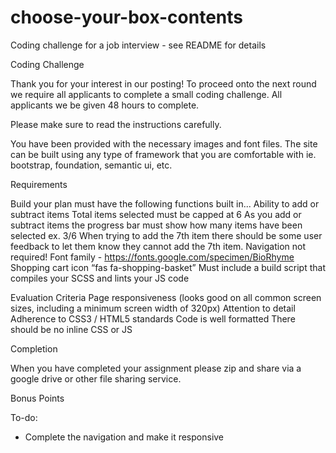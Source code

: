 # choose-your-box-contents
Coding challenge for a job interview - see README for details

Coding Challenge

Thank you for your interest in our posting!  To proceed onto the next round we require all applicants to complete a small coding challenge.  All applicants we be given 48 hours to complete.  

Please make sure to read the instructions carefully.

You have been provided with the necessary images and font files.  The site can be built using any type of framework that you are comfortable with ie. bootstrap, foundation, semantic ui, etc.

Requirements

Build your plan must have the following functions built in...
Ability to add or subtract items
Total items selected must be capped at 6
As you add or subtract items the progress bar must show how many items have been selected ex. 3/6
When trying to add the 7th item there should be some user feedback to let them know they cannot add the 7th item.
Navigation not required!
Font family - https://fonts.google.com/specimen/BioRhyme
Shopping cart icon “fas fa-shopping-basket”
Must include a build script that compiles your SCSS and lints your JS code

Evaluation Criteria
Page responsiveness (looks good on all common screen sizes, including a minimum screen width of 320px)
Attention to detail
Adherence to CSS3 / HTML5 standards
Code is well formatted
There should be no inline CSS or JS


Completion

When you have completed your assignment please zip and share via a google drive or other file sharing service. 

Bonus Points


To-do:
- Complete the navigation and make it responsive 
